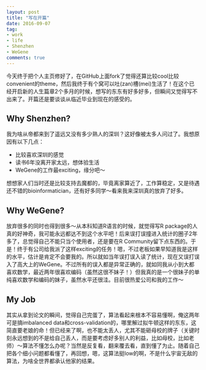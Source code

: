 ```yaml
---
layout: post
title: "写在开篇"
date: 2016-09-07
tag:
- work
- life
- Shenzhen
- WeGene
comments: true
---
```


今天终于把个人主页修好了，在GitHub上面fork了觉得还算比较cool比较convenient的theme，然后我终于有个窝可以吐(zan)槽(mei)生活了！在这个已经开启新的人生篇章2个多月的时候，想写的东东有好多好多，但瞬间又觉得写不出来了。开篇还是要谈谈从临近毕业到现在的感受的。

## Why Shenzhen?

我为啥从帝都来到了遥远又没有多少熟人的深圳？这好像被太多人问过了。我想原因有以下几点：

* 比较喜欢深圳的感觉
* 读书6年没离开家太远，想体验生活
* WeGene的工作最exciting，缘分吧～

想想家人们当时还是比较支持去魔都的，毕竟离家算近了，工作算稳定，又是待遇还不错的bioinformatician，还有好多同学～看来我来深圳真的放弃了好多。

## Why WeGene?

放弃很多的同时也得到很多～从本科知道R语言的时候，就觉得写R package的人真的好神奇，我可能永远都达不到这个水平吧！后来误打误撞进入统计的圈子2年多了，总觉得自己不能只当个使用者，还是要在R Community留下点东西的。于是！终于有公司给我派了这样exciting的任务！嗯，不过老板如果早知道我是这样的水平，估计是肯定不会要我的。所以就如当年误打误入读了统计，现在又误打误入了高大上的WeGene。不过所有的误入都是异常正确的，就如同我从小到大都喜欢数学，最近两年很喜欢编码（虽然这很不妹子！）但我真的是一个很妹子的单纯喜欢数学和编码的妹子，虽然水平还很洼。目前很热爱公司和我的工作～

## My Job

其实从拿到论文的瞬间，觉得自己完蛋了，算法看起来根本不容易懂啊，俺这两年可是搞imbalanced data和cross-validation的，哪里解过拟牛顿这样的东东，这简直要老娘的命！但已经来了啊，也不能太丢人，尤其不能砸母校的牌子（关键时刻永远想到的不是给自己丢人，而是要考虑好多别人的利益，比如母校，比如老师）～算法不懂怎么办呢？当然是反复看，翻来覆去看，直到懂了为止。随着自己把各个细小问题都看懂了，再回想，嗯，这算法挺low的啊，不是什么宇宙无敌的算法，为啥全世界都承认他家的结果。
